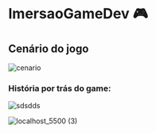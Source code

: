 # ImersaoGameDev  :video_game:	

##  Cenário do jogo
![cenario](https://user-images.githubusercontent.com/61792159/85351559-76f72500-b4da-11ea-9f1f-f2261799ccd2.png)

### História por trás do game:


![sdsdds](https://user-images.githubusercontent.com/61792159/85352386-34cee300-b4dc-11ea-8110-197d42553882.png)

![localhost_5500 (3)](https://user-images.githubusercontent.com/61792159/85352223-d0138880-b4db-11ea-8db9-ae796832c22b.gif)

